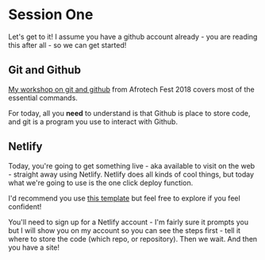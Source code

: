 # Session One

Let's get to it! I assume you have a github account already - you are reading this after all - so we can get started!

## Git and Github

[My workshop on git and github](https://github.com/oluoluoxenfree/learn-git) from Afrotech Fest 2018 covers most of the essential commands.

For today, all you **need** to understand is that Github is place to store code, and git is a program you use to interact with Github.

## Netlify

Today, you're going to get something live - aka available to visit on the web - straight away using Netlify. Netlify does all kinds of cool things, but today what we're going to use is the one click deploy function.

I'd recommend you use [this template](https://templates.netlify.com/template/eleventy-base-blog/) but feel free to explore if you feel confident!

You'll need to sign up for a Netlify account - I'm fairly sure it prompts you but I will show you on my account so you can see the steps first - tell it where to store the code (which repo, or repository). Then we wait. And then you have a site!
